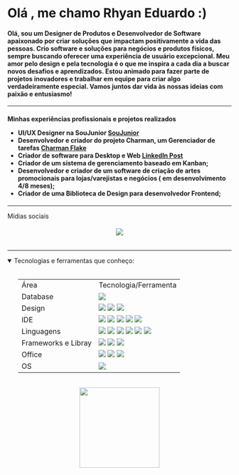 <h1 align="left">Olá , me chamo Rhyan Eduardo :)</h1>

<h4 align="left">
	Olá, sou um Designer de Produtos e Desenvolvedor de Software apaixonado por criar soluções que impactam positivamente a vida das pessoas. Crio software e soluções para negócios e produtos físicos, sempre buscando oferecer uma experiência de usuário excepcional. Meu amor pelo design e pela tecnologia é o que me inspira a cada dia a buscar novos desafios e aprendizados. Estou animado para fazer parte de projetos inovadores e trabalhar em equipe para criar algo verdadeiramente especial. Vamos juntos dar vida às nossas ideias com paixão e entusiasmo!
</h4>

---

<h4>
  <p>Minhas experiências profissionais e projetos realizados</p>
  
  <ul>
    <li> UI/UX Designer na SouJunior <a href="https://www.linkedin.com/company/soujunior/mycompany/">SouJunior</a></li>
    <li> Desenvolvedor e criador do projeto Charman, um Gerenciador de tarefas <a href="https://www.linkedin.com/showcase/charmanflake-team/">Charman Flake</a></li>
    <li> Criador de software para Desktop e Web <a href="https://www.linkedin.com/posts/rhyan-eduardo-14ab491a0_ol%C3%A1-sou-designer-de-produtos-e-uiux-designer-activity-6952765693259837440-Z2Y1?utm_source=share&utm_medium=member_desktop">LinkedIn Post</a></li>
    <li> Criador de um sistema de gerenciamento baseado em Kanban;</a></li>
    <li> Desenvolvedor e criador de um software de criação de artes promocionais para lojas/varejistas e negócios ( em desenvolvimento 4/8 meses);</a></li>
    <li> Criador de uma Biblioteca de Design para desenvolvedor Frontend;</a></li>
  </ul>
</h4>

---

 <p>Mídias sociais</p>

<h6 align="center">
  <a href="https://www.linkedin.com/in/rhyan-eduardo-14ab491a0/">
    <img src="https://img.shields.io/badge/LinkedIn-0077B5?style=for-the-badge&logo=linkedin&logoColor=white" />
  </a>
</h6>

-----------------------------------------------

<details open="open">
  <summary>Tecnologias e ferramentas que conheço:</summary>
  <br>
  <ul>
    <table align="center">
      <tr>
        <td>Área</td>
        <td>Tecnologia/Ferramenta</td>
      </tr>
      <tr>
        <td>Database</td>
        <td><img src="https://img.shields.io/badge/PostgreSql-CC2927?style=for-the-badge&logo=postgresql&logoColor=white&b" />
        </td>
      </tr>
      <tr>
        <td>Design</td>
        <td><img src="https://img.shields.io/badge/Adobe%20Creative%20Cloud-DA1F26?style=for-the-badge&logo=Adobe%20Creative%20Cloud&logoColor=white" />
        <img src="https://img.shields.io/badge/Figma-DA1F26?style=for-the-badge&logo=figma&logoColor=white" />
         <img src="https://img.shields.io/badge/Corel%20Draw-DA1F26?style=for-the-badge&logo=Corel%20Draw&logoColor=white" />
        </td>
      </tr>
      <tr>
        <td>IDE</td>
        <td>
          <img src="https://img.shields.io/badge/Android_Studio-3DDC84?style=for-the-badge&logo=android-studio&logoColor=white" />
          <img src="https://img.shields.io/badge/Eclipse-2C2255?style=for-the-badge&logo=eclipse&logoColor=white" />
          <img src="https://img.shields.io/badge/Visual_Studio-5C2D91?style=for-the-badge&logo=visual%20studio&logoColor=white" />
          <img src="https://img.shields.io/badge/apache%20netbeans-1B6AC6?style=for-the-badge&logo=apache%20netbeans%20IDE&logoColor=white" />
          <img src="https://img.shields.io/badge/Delphi_RAD_Studio-B22222?style=for-the-badge&logo=delphi&logoColor=white" />
        </td>
      </tr>
      <tr>
        <td>Linguagens</td>
        <td>
          <img src="https://img.shields.io/badge/Java-ED8B00?style=for-the-badge&logo=java&logoColor=white" />
          <img src="https://img.shields.io/badge/JavaScript-323330?style=for-the-badge&logo=javascript&logoColor=F7DF1E" />
          <img src="https://img.shields.io/badge/C%23-239120?style=for-the-badge&logo=c-sharp&logoColor=white" />
          <img src="https://img.shields.io/badge/json-5E5C5C?style=for-the-badge&logo=json&logoColor=white" />
          <img src="https://img.shields.io/badge/SASS-5E5C5C?style=for-the-badge&logo=sass&logoColor=white" />
          <img src="https://img.shields.io/badge/python-5E5C5C?style=for-the-badge&logo=python&logoColor=white" />
        </td>
      </tr>
      <tr>
        <td>Frameworks e Libray</td>
        <td>
          <img src="https://img.shields.io/badge/Bootstrap-563D7C?style=for-the-badge&logo=bootstrap&logoColor=white" />
          <img src="https://img.shields.io/badge/Node.js-339933?style=for-the-badge&logo=nodedotjs&logoColor=white" />
          <img src="https://img.shields.io/badge/React-004880?style=for-the-badge&logo=react&logoColor=white" />
        </td>
      </tr>
      <tr>
        <td>Office</td>
        <td>
          <img src="https://img.shields.io/badge/Microsoft_Office-D83B01?style=for-the-badge&logo=microsoft-office&logoColor=white" />
          <img src="https://img.shields.io/badge/Trello-0052CC?style=for-the-badge&logo=trello&logoColor=white" />
          <img src="https://img.shields.io/badge/Notion-0052CC?style=for-the-badge&logo=notion&logoColor=white" />
        </td>
      </tr>
      <tr>
        <td>OS</td>
        <td>
          <img src="https://img.shields.io/badge/Windows-0078D6?style=for-the-badge&logo=windows&logoColor=white" />
        </td>
      </tr>
    </table>
  </ul>
</details>

<br>

<div><center>
  <a href="https://github.com/Rhyan-eduardo">
  <img height="180em" src="https://github-readme-stats.vercel.app/api?username=Rhyan-eduardo&amp;show_icons=true&amp;theme=vue-dark&amp;include_all_commits=true&amp;count_private=true" style="max-width:100%; padding-bottom: 25px;">
</a></div>


